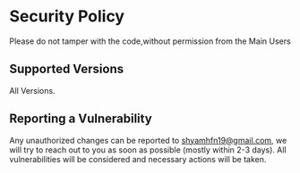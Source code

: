 # Security Policy
Please do not tamper with the code,without permission from the Main Users

## Supported Versions
All Versions.

## Reporting a Vulnerability
Any unauthorized changes can be reported to shyamhfn19@gmail.com,
we will try to reach out to you as soon as possible (mostly within 2-3 days).
All vulnerabilities will be considered and necessary actions will be taken.
